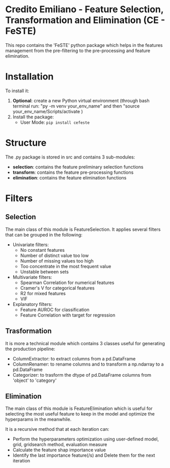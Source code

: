 # **C**redito **E**miliano -  **Fe**ature **S**election, **T**ransformation and **E**limination (CE - FeSTE)

This repo contains the 'FeSTE' python package which helps in the features management from the pre-filtering to the pre-processing and feature elimination.

# Installation

To install it:

1) **Optional**: create a new Python virtual environment (through bash terminal run: "py -m venv your_env_name" and then "source your_env_name/Scripts/activate )
2) Install the package:
    - User Mode: 
```pip install cefeste```


# Structure

The .py package is stored in src and contains 3 sub-modules:
- **selection**: contains the feature preliminary selection functions
- **transform**: contains the feature pre-processing functions
- **elimination**: contains the feature elimination functions

# Filters

## Selection

The main class of this module is FeatureSelection. It applies several filters that can be grouped in the following:

- Univariate filters:
    - No constant features
    - Number of distinct value too low
    - Number of missing values too high
    - Too concentrate in the most frequent value
    - Unstable between sets
- Multivariate filters:
    - Spearman Correlation for numerical features
    - Cramer's V for categorical features
    - R2 for mixed features
    - VIF
- Explanatory filters:
    - Feature AUROC for classification 
    - Feature Correlation with target for regression
    
## Trasformation

It is more a technical module which contains 3 classes useful for generating the production pipeline:

- ColumnExtractor: to extract columns from a pd.DataFrame
- ColumnRenamer: to rename columns and to transform a np.ndarray to a pd.DataFrame
- Categorizer: to trasform the dtype of pd.DataFrame columns from 'object' to 'category'

## Elimination

The main class of this module is FeatureElimination which is useful for selecting the most useful feature to keep in the model and optimize the hyperparams in the meanwhile.

It is a recursive method that at each iteration can:

- Perform the hyperparameters optimization using user-defined model, grid, gridsearch method, evaluation measure
- Calculate the feature shap importance value
- Identify the last importance feature(/s) and Delete them for the next iteration

